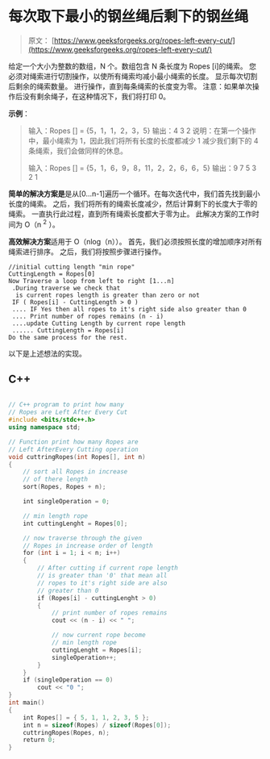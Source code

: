 # 每次取下最小的钢丝绳后剩下的钢丝绳

> 原文： [https://www.geeksforgeeks.org/ropes-left-every-cut/](https://www.geeksforgeeks.org/ropes-left-every-cut/)

给定一个大小为整数的数组，N 个。数组包含 N 条长度为 Ropes [i]的绳索。 您必须对绳索进行切割操作，以使所有绳索均减小最小绳索的长度。 显示每次切割后剩余的绳索数量。 进行操作，直到每条绳索的长度变为零。
注意：如果单次操作后没有剩余绳子，在这种情况下，我们将打印 0。

**示例**：

> 输入：Ropes [] = {5，1，1，2，3，5}
> 输出：4 3 2
> 说明：在第一个操作中，最小绳索为 1，因此我们将所有长度的长度都减少 1 减少我们剩下的 4 条绳索，我们会做同样的休息。
> 
> 输入：Ropes [] = {5，1，6，9，8，11，2，2，6，6，5}
> 输出：9 7 5 3 2 1



**简单的解决方案是**是从[0…n-1]遍历一个循环。在每次迭代中，我们首先找到最小长度的绳索。 之后，我们将所有的绳索长度减少，然后计算剩下的长度大于零的绳索。 一直执行此过程，直到所有绳索长度都大于零为止。 此解决方案的工作时间为 O（n <sup>2</sup> ）。

**高效解决方案**适用于 O（nlog（n））。 首先，我们必须按照长度的增加顺序对所有绳索进行排序。 之后，我们将按照步骤进行操作。

```
//initial cutting length "min rope"  
CuttingLength = Ropes[0]
Now Traverse a loop from left to right [1...n]
 .During traverse we check that 
  is current ropes length is greater than zero or not 
 IF ( Ropes[i] - CuttingLength > 0 ) 
 .... IF Yes then all ropes to it's right side also greater than 0
 .... Print number of ropes remains (n - i)
 ....update Cutting Length by current rope length
 ...... CuttingLength = Ropes[i]          
Do the same process for the rest.

```

以下是上述想法的实现。

## C++ 

```cpp

// C++ program to print how many 
// Ropes are Left After Every Cut 
#include <bits/stdc++.h> 
using namespace std; 

// Function print how many Ropes are  
// Left AfterEvery Cutting operation 
void cuttringRopes(int Ropes[], int n) 
{ 
    // sort all Ropes in increase  
    // of there length 
    sort(Ropes, Ropes + n); 

    int singleOperation = 0; 

    // min length rope 
    int cuttingLenght = Ropes[0]; 

    // now traverse through the given 
    // Ropes in increase order of length 
    for (int i = 1; i < n; i++) 
    { 
        // After cutting if current rope length 
        // is greater than '0' that mean all 
        // ropes to it's right side are also  
        // greater than 0 
        if (Ropes[i] - cuttingLenght > 0) 
        { 
            // print number of ropes remains 
            cout << (n - i) << " "; 

            // now current rope become 
            // min length rope 
            cuttingLenght = Ropes[i]; 
            singleOperation++; 
        } 
    } 
    if (singleOperation == 0) 
        cout << "0 "; 
} 
int main() 
{ 
    int Ropes[] = { 5, 1, 1, 2, 3, 5 }; 
    int n = sizeof(Ropes) / sizeof(Ropes[0]); 
    cuttringRopes(Ropes, n); 
    return 0; 
} 

```